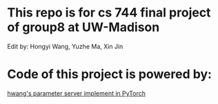 # This repo is for cs 744 final project of group8 at UW-Madison
Edit by: Hongyi Wang, Yuzhe Ma, Xin Jin

# Code of this project is powered by:
[hwang's parameter server implement in PyTorch](https://github.com/hwang595/ps_pytorch)
